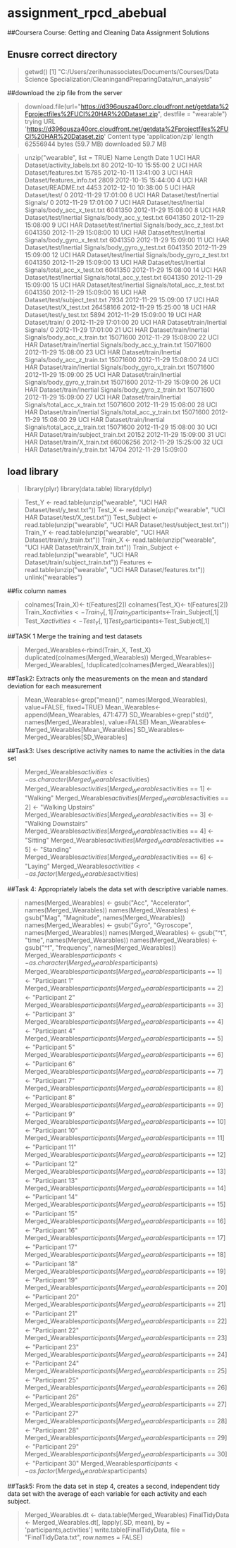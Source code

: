 # assignment_rpcd_abebual
##Coursera Course: Getting and Cleaning Data Assignment Solutions 
## Enusre correct directory
> getwd()
[1] "C:/Users/zerihunassociates/Documents/Courses/Data Science Specialization/CleaningandPreparingData/run_analysis"

##download the zip file from the server 
> download.file(url="https://d396qusza40orc.cloudfront.net/getdata%2Fprojectfiles%2FUCI%20HAR%20Dataset.zip", destfile = "wearable")
trying URL 'https://d396qusza40orc.cloudfront.net/getdata%2Fprojectfiles%2FUCI%20HAR%20Dataset.zip'
Content type 'application/zip' length 62556944 bytes (59.7 MB)
downloaded 59.7 MB

> unzip("wearable", list = TRUE)
                                                           Name   Length                Date
1                           UCI HAR Dataset/activity_labels.txt       80 2012-10-10 15:55:00
2                                  UCI HAR Dataset/features.txt    15785 2012-10-11 13:41:00
3                             UCI HAR Dataset/features_info.txt     2809 2012-10-15 15:44:00
4                                    UCI HAR Dataset/README.txt     4453 2012-12-10 10:38:00
5                                         UCI HAR Dataset/test/        0 2012-11-29 17:01:00
6                        UCI HAR Dataset/test/Inertial Signals/        0 2012-11-29 17:01:00
7     UCI HAR Dataset/test/Inertial Signals/body_acc_x_test.txt  6041350 2012-11-29 15:08:00
8     UCI HAR Dataset/test/Inertial Signals/body_acc_y_test.txt  6041350 2012-11-29 15:08:00
9     UCI HAR Dataset/test/Inertial Signals/body_acc_z_test.txt  6041350 2012-11-29 15:08:00
10   UCI HAR Dataset/test/Inertial Signals/body_gyro_x_test.txt  6041350 2012-11-29 15:09:00
11   UCI HAR Dataset/test/Inertial Signals/body_gyro_y_test.txt  6041350 2012-11-29 15:09:00
12   UCI HAR Dataset/test/Inertial Signals/body_gyro_z_test.txt  6041350 2012-11-29 15:09:00
13   UCI HAR Dataset/test/Inertial Signals/total_acc_x_test.txt  6041350 2012-11-29 15:08:00
14   UCI HAR Dataset/test/Inertial Signals/total_acc_y_test.txt  6041350 2012-11-29 15:09:00
15   UCI HAR Dataset/test/Inertial Signals/total_acc_z_test.txt  6041350 2012-11-29 15:09:00
16                        UCI HAR Dataset/test/subject_test.txt     7934 2012-11-29 15:09:00
17                              UCI HAR Dataset/test/X_test.txt 26458166 2012-11-29 15:25:00
18                              UCI HAR Dataset/test/y_test.txt     5894 2012-11-29 15:09:00
19                                       UCI HAR Dataset/train/        0 2012-11-29 17:01:00
20                      UCI HAR Dataset/train/Inertial Signals/        0 2012-11-29 17:01:00
21  UCI HAR Dataset/train/Inertial Signals/body_acc_x_train.txt 15071600 2012-11-29 15:08:00
22  UCI HAR Dataset/train/Inertial Signals/body_acc_y_train.txt 15071600 2012-11-29 15:08:00
23  UCI HAR Dataset/train/Inertial Signals/body_acc_z_train.txt 15071600 2012-11-29 15:08:00
24 UCI HAR Dataset/train/Inertial Signals/body_gyro_x_train.txt 15071600 2012-11-29 15:09:00
25 UCI HAR Dataset/train/Inertial Signals/body_gyro_y_train.txt 15071600 2012-11-29 15:09:00
26 UCI HAR Dataset/train/Inertial Signals/body_gyro_z_train.txt 15071600 2012-11-29 15:09:00
27 UCI HAR Dataset/train/Inertial Signals/total_acc_x_train.txt 15071600 2012-11-29 15:08:00
28 UCI HAR Dataset/train/Inertial Signals/total_acc_y_train.txt 15071600 2012-11-29 15:08:00
29 UCI HAR Dataset/train/Inertial Signals/total_acc_z_train.txt 15071600 2012-11-29 15:08:00
30                      UCI HAR Dataset/train/subject_train.txt    20152 2012-11-29 15:09:00
31                            UCI HAR Dataset/train/X_train.txt 66006256 2012-11-29 15:25:00
32                            UCI HAR Dataset/train/y_train.txt    14704 2012-11-29 15:09:00

## load library 
> library(plyr)
> library(data.table)
> library(dplyr)



> Test_Y <- read.table(unzip("wearable", "UCI HAR Dataset/test/y_test.txt"))
> Test_X <- read.table(unzip("wearable", "UCI HAR Dataset/test/X_test.txt"))
> Test_Subject <- read.table(unzip("wearable", "UCI HAR Dataset/test/subject_test.txt"))
> Train_Y <- read.table(unzip("wearable", "UCI HAR Dataset/train/y_train.txt"))
> Train_X <- read.table(unzip("wearable", "UCI HAR Dataset/train/X_train.txt"))
> Train_Subject <- read.table(unzip("wearable", "UCI HAR Dataset/train/subject_train.txt"))
> Features <- read.table(unzip("wearable", "UCI HAR Dataset/features.txt"))
> unlink("wearables")

##fix column names
> colnames(Train_X)<- t(Features[2])
> colnames(Test_X)<- t(Features[2])
> Train_X$activities<-Train_Y[, 1]
> Train_X$participants<-Train_Subject[,1]
> Test_X$activities<-Test_Y[,1]
> Test_X$participants<-Test_Subject[,1]

##TASK 1 Merge the training and test datasets 
> Merged_Wearables<-rbind(Train_X, Test_X)
> duplicated(colnames(Merged_Wearables))
> Merged_Wearables<-Merged_Wearables[, !duplicated(colnames(Merged_Wearables))]

##Task2: Extracts only the measurements on the mean and standard deviation for each measurement
> Mean_Wearables<-grep("mean()", names(Merged_Wearables), value=FALSE, fixed=TRUE)
> Mean_Wearables<- append(Mean_Wearables, 471:477)
> SD_Wearables<-grep("std()", names(Merged_Wearables), value=FALSE)
> Mean_Wearables<-Merged_Wearables[Mean_Wearables]
> SD_Wearables<-Merged_Wearables[SD_Wearables]

##Task3: Uses descriptive activity names to name the activities in the data set
> Merged_Wearables$activities <- as.character(Merged_Wearables$activities)
> Merged_Wearables$activities[Merged_Wearables$activities == 1] <- "Walking"
> Merged_Wearables$activities[Merged_Wearables$activities == 2] <- "Walking Upstairs"
> Merged_Wearables$activities[Merged_Wearables$activities == 3] <- "Walking Downstairs"
> Merged_Wearables$activities[Merged_Wearables$activities == 4] <- "Sitting"
> Merged_Wearables$activities[Merged_Wearables$activities == 5] <- "Standing"
> Merged_Wearables$activities[Merged_Wearables$activities == 6] <- "Laying"
> Merged_Wearables$activities <- as.factor(Merged_Wearables$activities)

##Task 4: Appropriately labels the data set with descriptive variable names.
> names(Merged_Wearables) <- gsub("Acc", "Accelerator", names(Merged_Wearables))
> names(Merged_Wearables) <- gsub("Mag", "Magnitude", names(Merged_Wearables))
> names(Merged_Wearables) <- gsub("Gyro", "Gyroscope", names(Merged_Wearables))
> names(Merged_Wearables) <- gsub("^t", "time", names(Merged_Wearables))
> names(Merged_Wearables) <- gsub("^f", "frequency", names(Merged_Wearables))
> Merged_Wearables$participants <- as.character(Merged_Wearables$participants)
> Merged_Wearables$participants[Merged_Wearables$participants == 1] <- "Participant 1"
> Merged_Wearables$participants[Merged_Wearables$participants == 2] <- "Participant 2"
> Merged_Wearables$participants[Merged_Wearables$participants == 3] <- "Participant 3"
> Merged_Wearables$participants[Merged_Wearables$participants == 4] <- "Participant 4"
> Merged_Wearables$participants[Merged_Wearables$participants == 5] <- "Participant 5"
> Merged_Wearables$participants[Merged_Wearables$participants == 6] <- "Participant 6"
> Merged_Wearables$participants[Merged_Wearables$participants == 7] <- "Participant 7"
> Merged_Wearables$participants[Merged_Wearables$participants == 8] <- "Participant 8"
> Merged_Wearables$participants[Merged_Wearables$participants == 9] <- "Participant 9"
> Merged_Wearables$participants[Merged_Wearables$participants == 10] <- "Participant 10"
> Merged_Wearables$participants[Merged_Wearables$participants == 11] <- "Participant 11"
> Merged_Wearables$participants[Merged_Wearables$participants == 12] <- "Participant 12"
> Merged_Wearables$participants[Merged_Wearables$participants == 13] <- "Participant 13"
> Merged_Wearables$participants[Merged_Wearables$participants == 14] <- "Participant 14"
> Merged_Wearables$participants[Merged_Wearables$participants == 15] <- "Participant 15"
> Merged_Wearables$participants[Merged_Wearables$participants == 16] <- "Participant 16"
> Merged_Wearables$participants[Merged_Wearables$participants == 17] <- "Participant 17"
> Merged_Wearables$participants[Merged_Wearables$participants == 18] <- "Participant 18"
> Merged_Wearables$participants[Merged_Wearables$participants == 19] <- "Participant 19"
> Merged_Wearables$participants[Merged_Wearables$participants == 20] <- "Participant 20"
> Merged_Wearables$participants[Merged_Wearables$participants == 21] <- "Participant 21"
> Merged_Wearables$participants[Merged_Wearables$participants == 22] <- "Participant 22"
> Merged_Wearables$participants[Merged_Wearables$participants == 23] <- "Participant 23"
> Merged_Wearables$participants[Merged_Wearables$participants == 24] <- "Participant 24"
> Merged_Wearables$participants[Merged_Wearables$participants == 25] <- "Participant 25"
> Merged_Wearables$participants[Merged_Wearables$participants == 26] <- "Participant 26"
> Merged_Wearables$participants[Merged_Wearables$participants == 27] <- "Participant 27"
> Merged_Wearables$participants[Merged_Wearables$participants == 28] <- "Participant 28"
> Merged_Wearables$participants[Merged_Wearables$participants == 29] <- "Participant 29"
> Merged_Wearables$participants[Merged_Wearables$participants == 30] <- "Participant 30"
> Merged_Wearables$participants <- as.factor(Merged_Wearables$participants)


##Task5: From the data set in step 4, creates a second, independent tidy data set with the average of each variable for each activity and each subject.
> Merged_Wearables.dt <- data.table(Merged_Wearables)
> FinalTidyData <- Merged_Wearables.dt[, lapply(.SD, mean), by = 'participants,activities']
> write.table(FinalTidyData, file = "FinalTidyData.txt", row.names = FALSE)
